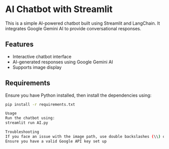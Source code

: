 # AI Chatbot with Streamlit

This is a simple AI-powered chatbot built using Streamlit and LangChain. It integrates Google Gemini AI to provide conversational responses.

## Features
- Interactive chatbot interface
- AI-generated responses using Google Gemini AI
- Supports image display

## Requirements
Ensure you have Python installed, then install the dependencies using:

```bash
pip install -r requirements.txt

Usage
Run the chatbot using:
streamlit run AI.py

Troubleshooting
If you face an issue with the image path, use double backslashes (\\) or a raw string (r"").
Ensure you have a valid Google API key set up

